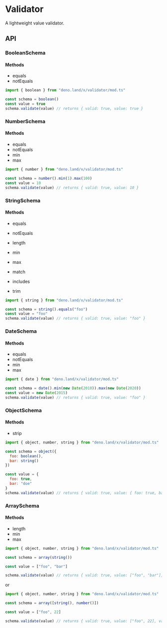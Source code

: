 # Validator
A lightweight value validator.

## API

### BooleanSchema
#### Methods
- equals
- notEquals

```js
import { boolean } from "deno.land/x/validator/mod.ts"

const schema = boolean()
const value = true
schema.validate(value) // returns { valid: true, value: true }
```

### NumberSchema
#### Methods
- equals
- notEquals
- min
- max

```js
import { number } from "deno.land/x/validator/mod.ts"

const schema = number().min(1).max(100)
const value = 10
schema.validate(value) // returns { valid: true, value: 10 }
```

### StringSchema
#### Methods
- equals
- notEquals
- length
- min
- max
- match
- includes

- trim

```js
import { string } from "deno.land/x/validator/mod.ts"

const schema = string().equals("foo")
const value = "foo"
schema.validate(value) // returns { valid: true, value: "foo" }
```

### DateSchema
#### Methods
- equals
- notEquals
- min
- max

```js
import { date } from "deno.land/x/validator/mod.ts"

const schema = date().min(new Date(2010)).max(new Date(2020))
const value = new Date(2015)
schema.validate(value) // returns { valid: true, value: "foo" }
```

### ObjectSchema
#### Methods
- strip

```js
import { object, number, string } from "deno.land/x/validator/mod.ts"

const schema = object({
  foo: boolean(),
  bar: string()
})

const value = {
  foo: true,
  bar: "doe"
}
schema.validate(value) // returns { valid: true, value: { foo: true, bar: "doe" }, values: { foo: true, bar: "doe" }, errors, {} }
```

### ArraySchema
#### Methods
- length
- min
- max

```js
import { object, number, string } from "deno.land/x/validator/mod.ts"

const schema = array(string())

const value = ["foo", "bar"]

schema.validate(value) // returns { valid: true, value: ["foo", "bar"], values: { 0: "foo", 1: "bar" }, errors, {} }
```
or
```js
import { object, number, string } from "deno.land/x/validator/mod.ts"

const schema = array([string(), number()])

const value = ["foo", 22]

schema.validate(value) // returns { valid: true, value: ["foo", 22], values: { 0: "foo", 1: 22 }, errors, {} }
```
